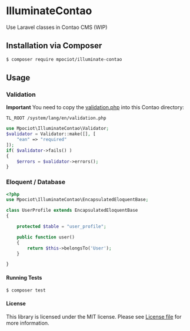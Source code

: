IlluminateContao
================
Use Laravel classes in Contao CMS (WIP)

## Installation via Composer
``` bash
$ composer require mpociot/illuminate-contao
```

## Usage

### Validation

**Important**
You need to copy the [validation.php](https://github.com/laravel/laravel/blob/v4.2.11/app/lang/en/validation.php) into this Contao directory:

`TL_ROOT /system/lang/en/validation.php`

```php
use Mpociot\IlluminateContao\Validator;
$validator = Validator::make([], [
	"ean" => "required"
]);
if( $validator->fails() )
{
	$errors = $validator->errors();
}
```

### Eloquent / Database
```php
<?php
use Mpociot\IlluminateContao\EncapsulatedEloquentBase;

class UserProfile extends EncapsulatedEloquentBase
{

	protected $table = "user_profile";

	public function user()
	{
		return $this->belongsTo('User');
	}

}

```

#### Running Tests
``` bash
$ composer test
```


#### License
This library is licensed under the MIT license. Please see [License file](LICENSE.md) for more information.

